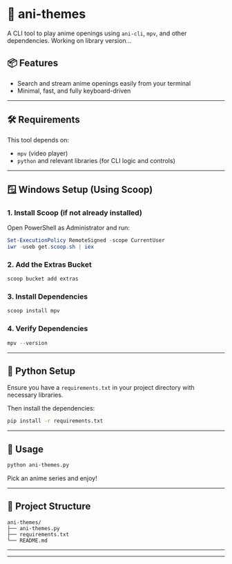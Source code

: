 # 🎵 ani-themes  
A CLI tool to play anime openings using `ani-cli`, `mpv`, and other dependencies.
Working on library version...

## 📦 Features

- Search and stream anime openings easily from your terminal  
- Minimal, fast, and fully keyboard-driven  

---

## 🛠️ Requirements

This tool depends on:
- `mpv` (video player)
- `python` and relevant libraries (for CLI logic and controls)

---

## 🪟 Windows Setup (Using Scoop)

### 1. Install Scoop (if not already installed)

Open PowerShell as Administrator and run:

```powershell
Set-ExecutionPolicy RemoteSigned -scope CurrentUser
iwr -useb get.scoop.sh | iex
```

### 2. Add the Extras Bucket

```powershell
scoop bucket add extras
```

### 3. Install Dependencies

```powershell
scoop install mpv
```

### 4. Verify Dependencies
```powershell
mpv --version
```

---

## 🐍 Python Setup

Ensure you have a `requirements.txt` in your project directory with necessary libraries.

Then install the dependencies:

```bash
pip install -r requirements.txt
```

---

## 🚀 Usage

```bash
python ani-themes.py
```

Pick an anime series and enjoy!

---

## 📁 Project Structure

```
ani-themes/
├── ani-themes.py
├── requirements.txt
└── README.md
```

---


---
